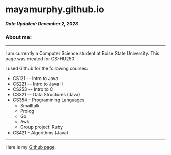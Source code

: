 # mayamurphy.github.io
##### Date Updated: December 2, 2023
### About me:
----
I am currently a Computer Science student at Boise State University. This page was created for CS-HU250.

I used Github for the following courses:
  - CS121 -- Intro to Java
  - CS221 -- Intro to Java II
  - CS253 -- Intro to C
  - CS321 -- Data Structures (Java)
  - CS354 - Programming Languages
    - Smalltalk
    - Prolog
    - Go
    - Awk
    - Group project: Ruby
 - CS421 - Algorithms (Java)
  
----
Here is my [Github page](https://github.com/mayamurphy).
